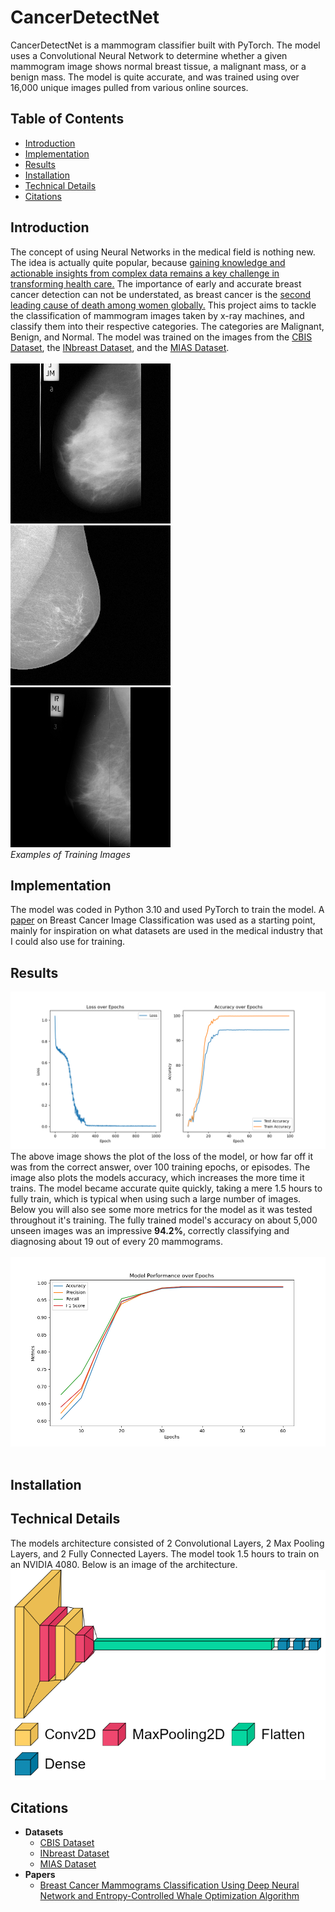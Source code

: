# CancerDetectNet

CancerDetectNet is a mammogram classifier built with PyTorch. The model uses a Convolutional Neural Network to determine whether a given mammogram image shows normal breast tissue, a malignant mass, or a benign mass. The model is quite accurate, and was trained using over 16,000 unique images pulled from various online sources.

## Table of Contents
- [Introduction](#introduction)
- [Implementation](#implementation)
- [Results](#results)
- [Installation](#installation)
- [Technical Details](#technical-details)
- [Citations](#citations)


## Introduction
The concept of using Neural Networks in the medical field is nothing new. The idea is actually quite popular, because [gaining knowledge and actionable insights from complex data remains a key challenge in transforming health care.](https://www.ncbi.nlm.nih.gov/pmc/articles/PMC6455466/) The importance of early and accurate breast cancer detection can not be understated, as breast cancer is the [second leading cause of death among women globally.](https://www.cdc.gov/cancer/breast/basic_info/index.htm#:~:text=Except%20for%20skin%20cancer%2C%20breast,cancer%20death%20among%20Hispanic%20women.) This project aims to tackle the classification of mammogram images taken by x-ray machines, and classify them into their respective categories. The categories are Malignant, Benign, and Normal. The model was trained on the images from the [CBIS Dataset](https://www.kaggle.com/datasets/awsaf49/cbis-ddsm-breast-cancer-image-dataset), the [INbreast Dataset](https://www.kaggle.com/datasets/ramanathansp20/inbreast-dataset), and the [MIAS Dataset](https://www.kaggle.com/datasets/kmader/mias-mammography).<br /><br />
<img src="Augmented_Images/Normal_Pics/109_24_mias.png"> 
<img src="Augmented_Images/Malignant_Pics/10_16_inbreast.png">
<img src="Augmented_Images/Benign_Pics/104_7_mias.png"><br />
*Examples of Training Images*

## Implementation
The model was coded in Python 3.10 and used PyTorch to train the model. A [paper](https://www.mdpi.com/2075-4418/12/2/557) on Breast Cancer Image Classification was used as a starting point, mainly for inspiration on what datasets are used in the medical industry that I could also use for training.


## Results
<img src="Figures/Training_2.png">
The above image shows the plot of the loss of the model, or how far off it was from the correct answer, over 100 training epochs, or episodes. The image also plots the models accuracy, which increases the more time it trains. The model became accurate quite quickly, taking a mere 1.5 hours to fully train, which is typical when using such a large number of images. Below you will also see some more metrics for the model as it was tested throughout it's training. The fully trained model's accuracy on about 5,000 unseen images was an impressive <strong>94.2%</strong>, correctly classifying and diagnosing about 19 out of every 20 mammograms.
<br />
<br />
<img src="Figures/Evaluation_1.png">
<br />
<br />

## Installation

## Technical Details
The models architecture consisted of 2 Convolutional Layers, 2 Max Pooling Layers, and 2 Fully Connected Layers. The model took 1.5 hours to train on an NVIDIA 4080. Below is an image of the architecture.
<img src="Figures/Model_Visualization_2.png">

## Citations
- <strong>Datasets</strong>
  - [CBIS Dataset](https://www.kaggle.com/datasets/awsaf49/cbis-ddsm-breast-cancer-image-dataset)
  - [INbreast Dataset](https://www.kaggle.com/datasets/ramanathansp20/inbreast-dataset)
  - [MIAS Dataset](https://www.kaggle.com/datasets/kmader/mias-mammography)
- <strong>Papers</strong>
  - [Breast Cancer Mammograms Classification Using Deep Neural Network and Entropy-Controlled Whale Optimization Algorithm](https://www.mdpi.com/2075-4418/12/2/557)

